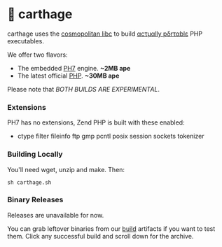 🐘 carthage
============

carthage uses the [cosmopolitan libc][cosmo] to build [αcτµαlly pδrταblε][ape] PHP executables.

We offer two flavors:

 - The embedded [PH7][PH7] engine. **~2MB ape**
 - The latest official [PHP][php]. **~30MB ape**

Please note that _BOTH BUILDS ARE EXPERIMENTAL_.

### Extensions

PH7 has no extensions, Zend PHP is built with these enabled:

 - ctype filter fileinfo ftp gmp pcntl posix session sockets tokenizer

### Building Locally

You'll need wget, unzip and make. Then:

```
sh carthage.sh
```

### Binary Releases

Releases are unavailable for now. 

You can grab leftover binaries from our [build](https://github.com/alganet/carthage/actions) artifacts if you want to test them. Click any successful build and scroll down for the archive.

[php]: http://www.php.net
[PH7]: https://ph7.symisc.net/
[ape]: https://justine.lol/ape.html
[cosmo]:https://justine.lol/cosmopolitan/
